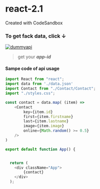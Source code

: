 # react-2.1
Created with CodeSandbox

### To get fack data, click &darr;

[![dummyapi](https://dummyapi.io/images/icon.png)](https://dummyapi.io/data/api)


  > get your ***app-id***

#### Sampe code of api usage
```ts
import React from "react";
import data from './data.json'
import Contact from "./Contact/Contact";
import "./styles.css";

const contact = data.map( (item) =>
    <Contact
        key={item.id}
        first={item.firstname}
        last={item.lastname}
        image={item.image}
        online={Math.random() >= 0.5}
    />
)

export default function App() {


  return (
    <div className="App">
        {contact}
    </div>
  );
```
